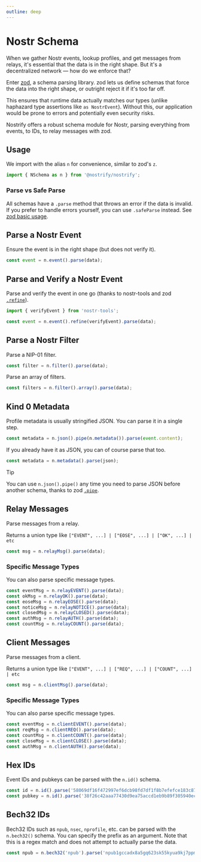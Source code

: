 ```yaml
---
outline: deep
---
```


# Nostr Schema

When we gather Nostr events, lookup profiles, and get messages from relays, it's essential that the data is in the right shape. But it's a decentralized network — how do we enforce that?

Enter [zod](https://github.com/colinhacks/zod), a schema parsing library. zod lets us define schemas that force the data into the right shape, or outright reject it if it's too far off.

This ensures that runtime data actually matches our types (unlike haphazard type assertions like `as NostrEvent`).
Without this, our application would be prone to errors and potentially even security risks.

Nostrify offers a robust schema module for Nostr, parsing everything from events, to IDs, to relay messages with zod.

## Usage

We import with the alias `n` for convenience, similar to zod's `z`.

```ts
import { NSchema as n } from '@nostrify/nostrify';
```

### Parse vs Safe Parse

All schemas have a `.parse` method that throws an error if the data is invalid. If you prefer to handle errors yourself, you can use `.safeParse` instead. See [zod basic usage](https://github.com/colinhacks/zod#basic-usage).

## Parse a Nostr Event

Ensure the event is in the right shape (but does not verify it).

```ts
const event = n.event().parse(data);
```

## Parse and Verify a Nostr Event

Parse and verify the event in one go (thanks to nostr-tools and zod [`.refine`](https://github.com/colinhacks/zod#refine)).

```ts
import { verifyEvent } from 'nostr-tools';

const event = n.event().refine(verifyEvent).parse(data);
```

## Parse a Nostr Filter

Parse a NIP-01 filter.

```ts
const filter = n.filter().parse(data);
```

Parse an array of filters.

```ts
const filters = n.filter().array().parse(data);
```

## Kind 0 Metadata

Profile metadata is usually stringified JSON. You can parse it in a single step.

```ts
const metadata = n.json().pipe(n.metadata()).parse(event.content);
```

If you already have it as JSON, you can of course parse that too.

```ts
const metadata = n.metadata().parse(json);
```

> [!TIP]
> You can use `n.json().pipe()` any time you need to parse JSON before another schema, thanks to zod [`.pipe`](https://github.com/colinhacks/zod#pipe).

## Relay Messages

Parse messages from a relay.

Returns a union type like `["EVENT", ...] | ["EOSE", ...] | ["OK", ...] | etc`

```ts
const msg = n.relayMsg().parse(data);
```

### Specific Message Types

You can also parse specific message types.

```ts
const eventMsg = n.relayEVENT().parse(data);
const okMsg = n.relayOK().parse(data);
const eoseMsg = n.relayEOSE().parse(data);
const noticeMsg = n.relayNOTICE().parse(data);
const closedMsg = n.relayCLOSED().parse(data);
const authMsg = n.relayAUTH().parse(data);
const countMsg = n.relayCOUNT().parse(data);
```

## Client Messages

Parse messages from a client.

Returns a union type like `["EVENT", ...] | ["REQ", ...] | ["COUNT", ...] | etc`

```ts
const msg = n.clientMsg().parse(data);
```

### Specific Message Types

You can also parse specific message types.

```ts
const eventMsg = n.clientEVENT().parse(data);
const reqMsg = n.clientREQ().parse(data);
const countMsg = n.clientCOUNT().parse(data);
const closeMsg = n.clientCLOSE().parse(data);
const authMsg = n.clientAUTH().parse(data);
```

## Hex IDs

Event IDs and pubkeys can be parsed with the `n.id()` schema.

```ts
const id = n.id().parse('58069df16f472997ef6dcb98fd7df1f8b7efefce183c87dccd302f5ee52fe897');
const pubkey = n.id().parse('38f26c42aaa77430d9ea75accd1eb9b89f305940ec36ce8ad71c1662a952a0ea');
```

## Bech32 IDs

Bech32 IDs such as `npub`, `nsec`, `nprofile`, etc. can be parsed with the `n.bech32()` schema.
You can specify the prefix as an argument.
Note that this is a regex match and does not attempt to actually parse the data.

```ts
const npub = n.bech32('npub').parse('npub1gccadx8a5gq623sk55kyua9kj7ppmfw3hhm6us7ltjxhhzrkpwpsu5p70s');
```